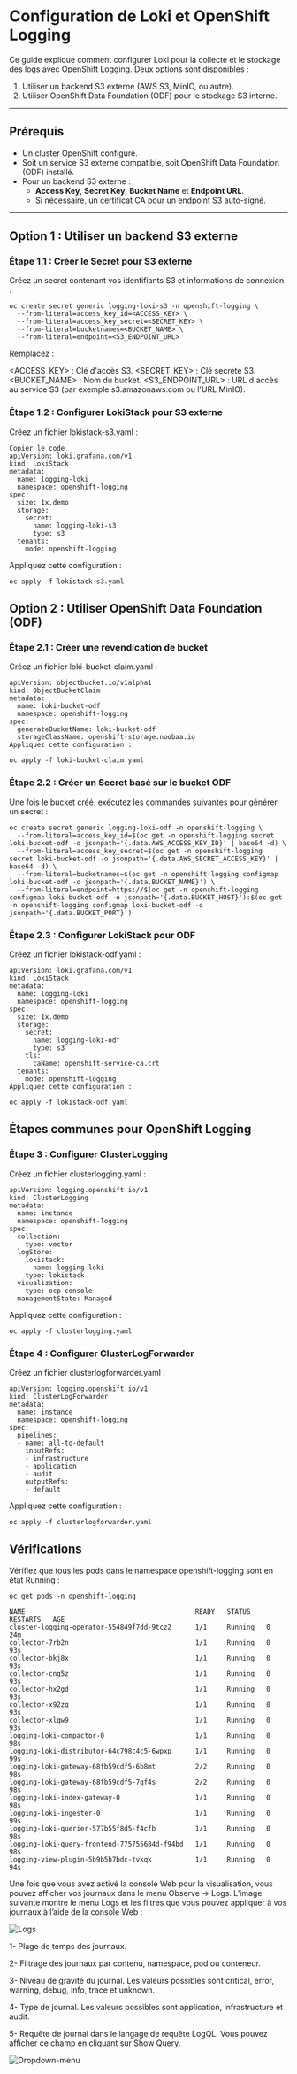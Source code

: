 # Configuration de Loki et OpenShift Logging

Ce guide explique comment configurer Loki pour la collecte et le stockage des logs avec OpenShift Logging. Deux options sont disponibles :  
1. Utiliser un backend S3 externe (AWS S3, MinIO, ou autre).  
2. Utiliser OpenShift Data Foundation (ODF) pour le stockage S3 interne.

---

## Prérequis

- Un cluster OpenShift configuré.
- Soit un service S3 externe compatible, soit OpenShift Data Foundation (ODF) installé.
- Pour un backend S3 externe :  
  - **Access Key**, **Secret Key**, **Bucket Name** et **Endpoint URL**.
  - Si nécessaire, un certificat CA pour un endpoint S3 auto-signé.

---

## Option 1 : Utiliser un backend S3 externe

### Étape 1.1 : Créer le Secret pour S3 externe

Créez un secret contenant vos identifiants S3 et informations de connexion :

```
oc create secret generic logging-loki-s3 -n openshift-logging \
  --from-literal=access_key_id=<ACCESS_KEY> \
  --from-literal=access_key_secret=<SECRET_KEY> \
  --from-literal=bucketnames=<BUCKET_NAME> \
  --from-literal=endpoint=<S3_ENDPOINT_URL>
```
Remplacez :

<ACCESS_KEY> : Clé d'accès S3.
<SECRET_KEY> : Clé secrète S3.
<BUCKET_NAME> : Nom du bucket.
<S3_ENDPOINT_URL> : URL d'accès au service S3 (par exemple s3.amazonaws.com ou l'URL MinIO).

### Étape 1.2 : Configurer LokiStack pour S3 externe
Créez un fichier lokistack-s3.yaml :

```
Copier le code
apiVersion: loki.grafana.com/v1
kind: LokiStack
metadata:
  name: logging-loki
  namespace: openshift-logging
spec:
  size: 1x.demo
  storage:
    secret:
      name: logging-loki-s3
      type: s3
  tenants:
    mode: openshift-logging
```
Appliquez cette configuration :

```
oc apply -f lokistack-s3.yaml
```
##  Option 2 : Utiliser OpenShift Data Foundation (ODF)

### Étape 2.1 : Créer une revendication de bucket

Créez un fichier loki-bucket-claim.yaml :

```
apiVersion: objectbucket.io/v1alpha1
kind: ObjectBucketClaim
metadata:
  name: loki-bucket-odf
  namespace: openshift-logging
spec:
  generateBucketName: loki-bucket-odf
  storageClassName: openshift-storage.noobaa.io
Appliquez cette configuration :
```

```
oc apply -f loki-bucket-claim.yaml
```

###  Étape 2.2 : Créer un Secret basé sur le bucket ODF
Une fois le bucket créé, exécutez les commandes suivantes pour générer un secret :

```
oc create secret generic logging-loki-odf -n openshift-logging \
  --from-literal=access_key_id=$(oc get -n openshift-logging secret loki-bucket-odf -o jsonpath='{.data.AWS_ACCESS_KEY_ID}' | base64 -d) \
  --from-literal=access_key_secret=$(oc get -n openshift-logging secret loki-bucket-odf -o jsonpath='{.data.AWS_SECRET_ACCESS_KEY}' | base64 -d) \
  --from-literal=bucketnames=$(oc get -n openshift-logging configmap loki-bucket-odf -o jsonpath='{.data.BUCKET_NAME}') \
  --from-literal=endpoint=https://$(oc get -n openshift-logging configmap loki-bucket-odf -o jsonpath='{.data.BUCKET_HOST}'):$(oc get -n openshift-logging configmap loki-bucket-odf -o jsonpath='{.data.BUCKET_PORT}')
```

###  Étape 2.3 : Configurer LokiStack pour ODF
Créez un fichier lokistack-odf.yaml :

```
apiVersion: loki.grafana.com/v1
kind: LokiStack
metadata:
  name: logging-loki
  namespace: openshift-logging
spec:
  size: 1x.demo
  storage:
    secret:
      name: logging-loki-odf
      type: s3
    tls:
      caName: openshift-service-ca.crt
  tenants:
    mode: openshift-logging
Appliquez cette configuration :
```
```
oc apply -f lokistack-odf.yaml
```

##  Étapes communes pour OpenShift Logging

###  Étape 3 : Configurer ClusterLogging

Créez un fichier clusterlogging.yaml :

```
apiVersion: logging.openshift.io/v1
kind: ClusterLogging
metadata:
  name: instance
  namespace: openshift-logging
spec:
  collection:
    type: vector
  logStore:
    lokistack:
      name: logging-loki
    type: lokistack
  visualization:
    type: ocp-console
  managementState: Managed
```
Appliquez cette configuration :

```
oc apply -f clusterlogging.yaml
```

###  Étape 4 : Configurer ClusterLogForwarder
Créez un fichier clusterlogforwarder.yaml :

```
apiVersion: logging.openshift.io/v1
kind: ClusterLogForwarder
metadata:
  name: instance
  namespace: openshift-logging
spec:
  pipelines:
  - name: all-to-default
    inputRefs:
    - infrastructure
    - application
    - audit
    outputRefs:
    - default
```

Appliquez cette configuration :

```
oc apply -f clusterlogforwarder.yaml
```
##  Vérifications
Vérifiez que tous les pods dans le namespace openshift-logging sont en état Running :

```
oc get pods -n openshift-logging
```

```
NAME                                           READY   STATUS    RESTARTS   AGE
cluster-logging-operator-554849f7dd-9tcz2      1/1     Running   0          24m
collector-7rb2n                                1/1     Running   0          93s
collector-bkj8x                                1/1     Running   0          93s
collector-cng5z                                1/1     Running   0          93s
collector-hx2gd                                1/1     Running   0          93s
collector-x92zq                                1/1     Running   0          93s
collector-xlqw9                                1/1     Running   0          93s
logging-loki-compactor-0                       1/1     Running   0          98s
logging-loki-distributor-64c798c4c5-6wpxp      1/1     Running   0          99s
logging-loki-gateway-68fb59cdf5-6b8mt          2/2     Running   0          98s
logging-loki-gateway-68fb59cdf5-7qf4s          2/2     Running   0          98s
logging-loki-index-gateway-0                   1/1     Running   0          98s
logging-loki-ingester-0                        1/1     Running   0          99s
logging-loki-querier-577b55f8d5-f4cfb          1/1     Running   0          98s
logging-loki-query-frontend-775755684d-f94bd   1/1     Running   0          98s
logging-view-plugin-5b9b5b7bdc-tvkqk           1/1     Running   0          94s
```
Une fois que vous avez activé la console Web pour la visualisation, vous pouvez afficher vos journaux dans le menu Observe → Logs. L’image suivante montre le menu Logs et les filtres que vous pouvez appliquer à vos journaux à l’aide de la console Web :

![Logs ](webui.png)

1- Plage de temps des journaux.

2- Filtrage des journaux par contenu, namespace, pod ou conteneur.

3- Niveau de gravité du journal. Les valeurs possibles sont critical, error, warning, debug, info, trace et unknown.

4- Type de journal. Les valeurs possibles sont application, infrastructure et audit.

5- Requête de journal dans le langage de requête LogQL. Vous pouvez afficher ce champ en cliquant sur Show Query.

![Dropdown-menu ](dropdown-menu.png)

